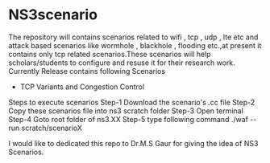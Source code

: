 # NS3scenario
The repository will contains scenarios related to wifi , tcp , udp , lte etc and attack based scenarios like wormhole , blackhole , flooding etc.,at present it contains only tcp related scenarios.These scenarios will help scholars/students to configure and resuse it for their research work.
Currently Release contains following Scenarios 
- TCP Variants and Congestion Control 

Steps to execute scenarios 
Step-1 Download the scenario's .cc file 
Step-2 Copy these scenarios file into ns3 scratch folder
Step-3 Open terminal
Step-4 Goto root folder of ns3.XX
Step-5 type following command
      ./waf --run scratch/scenarioX
      
I would like to dedicated this repo to Dr.M.S Gaur for giving the idea of NS3 Scenarios.  
